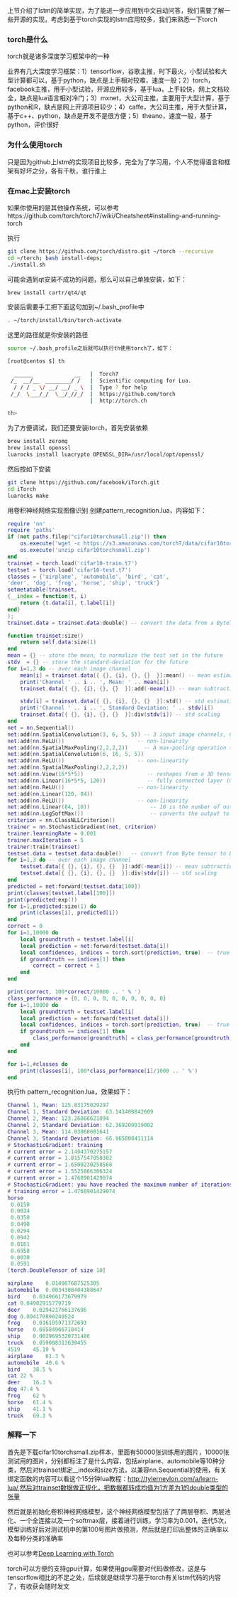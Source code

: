 上节介绍了lstm的简单实现，为了能进一步应用到中文自动问答，我们需要了解一些开源的实现，考虑到基于torch实现的lstm应用较多，我们来熟悉一下torch 

 
### torch是什么
torch就是诸多深度学习框架中的一种

业界有几大深度学习框架：1）tensorflow，谷歌主推，时下最火，小型试验和大型计算都可以，基于python，缺点是上手相对较难，速度一般；2）torch，facebook主推，用于小型试验，开源应用较多，基于lua，上手较快，网上文档较全，缺点是lua语言相对冷门；3）mxnet，大公司主推，主要用于大型计算，基于python和R，缺点是网上开源项目较少；4）caffe，大公司主推，用于大型计算，基于c++、python，缺点是开发不是很方便；5）theano，速度一般，基于python，评价很好

 

### 为什么使用torch
只是因为github上lstm的实现项目比较多，完全为了学习用，个人不觉得语言和框架有好坏之分，各有千秋，谁行谁上

 

### 在mac上安装torch
如果你使用的是其他操作系统，可以参考https://github.com/torch/torch7/wiki/Cheatsheet#installing-and-running-torch

执行
```sh
git clone https://github.com/torch/distro.git ~/torch --recursive
cd ~/torch; bash install-deps;
./install.sh
```
可能会遇到qt安装不成功的问题，那么可以自己单独安装，如下：
```sh
brew install cartr/qt4/qt
```
安装后需要手工把下面这句加到~/.bash_profile中
```sh
. ~/torch/install/bin/torch-activate
```
这里的路径就是你安装的路径
```sh
source ~/.bash_profile之后就可以执行th使用torch了，如下：
```
```sh
[root@centos $] th

  ______             __   |  Torch7
 /_  __/__  ________/ /   |  Scientific computing for Lua.
  / / / _ \/ __/ __/ _ \  |  Type ? for help
 /_/  \___/_/  \__/_//_/  |  https://github.com/torch
                          |  http://torch.ch

th>
```
为了方便调试，我们还要安装itorch，首先安装依赖
```sh
brew install zeromq
brew install openssl
luarocks install luacrypto OPENSSL_DIR=/usr/local/opt/openssl/
```
然后按如下安装
```sh
git clone https://github.com/facebook/iTorch.git
cd iTorch
luarocks make 
```
用卷积神经网络实现图像识别
创建pattern_recognition.lua，内容如下：
```lua
require 'nn'
require 'paths'
if (not paths.filep("cifar10torchsmall.zip")) then
    os.execute('wget -c https://s3.amazonaws.com/torch7/data/cifar10torchsmall.zip')
    os.execute('unzip cifar10torchsmall.zip')
end
trainset = torch.load('cifar10-train.t7')
testset = torch.load('cifar10-test.t7')
classes = {'airplane', 'automobile', 'bird', 'cat',
'deer', 'dog', 'frog', 'horse', 'ship', 'truck'}
setmetatable(trainset,
{__index = function(t, i)
    return {t.data[i], t.label[i]}
end}
);
trainset.data = trainset.data:double() -- convert the data from a ByteTensor to a DoubleTensor.

function trainset:size()
    return self.data:size(1)
end
mean = {} -- store the mean, to normalize the test set in the future
stdv  = {} -- store the standard-deviation for the future
for i=1,3 do -- over each image channel
    mean[i] = trainset.data[{ {}, {i}, {}, {}  }]:mean() -- mean estimation
    print('Channel ' .. i .. ', Mean: ' .. mean[i])
    trainset.data[{ {}, {i}, {}, {}  }]:add(-mean[i]) -- mean subtraction

    stdv[i] = trainset.data[{ {}, {i}, {}, {}  }]:std() -- std estimation
    print('Channel ' .. i .. ', Standard Deviation: ' .. stdv[i])
    trainset.data[{ {}, {i}, {}, {}  }]:div(stdv[i]) -- std scaling
end
net = nn.Sequential()
net:add(nn.SpatialConvolution(3, 6, 5, 5)) -- 3 input image channels, 6 output channels, 5x5 convolution kernel
net:add(nn.ReLU())                       -- non-linearity
net:add(nn.SpatialMaxPooling(2,2,2,2))     -- A max-pooling operation that looks at 2x2 windows and finds the max.
net:add(nn.SpatialConvolution(6, 16, 5, 5))
net:add(nn.ReLU())                       -- non-linearity
net:add(nn.SpatialMaxPooling(2,2,2,2))
net:add(nn.View(16*5*5))                    -- reshapes from a 3D tensor of 16x5x5 into 1D tensor of 16*5*5
net:add(nn.Linear(16*5*5, 120))             -- fully connected layer (matrix multiplication between input and weights)
net:add(nn.ReLU())                       -- non-linearity
net:add(nn.Linear(120, 84))
net:add(nn.ReLU())                       -- non-linearity
net:add(nn.Linear(84, 10))                   -- 10 is the number of outputs of the network (in this case, 10 digits)
net:add(nn.LogSoftMax())                     -- converts the output to a log-probability. Useful for classification problems
criterion = nn.ClassNLLCriterion()
trainer = nn.StochasticGradient(net, criterion)
trainer.learningRate = 0.001
trainer.maxIteration = 5
trainer:train(trainset)
testset.data = testset.data:double()   -- convert from Byte tensor to Double tensor
for i=1,3 do -- over each image channel
    testset.data[{ {}, {i}, {}, {}  }]:add(-mean[i]) -- mean subtraction
    testset.data[{ {}, {i}, {}, {}  }]:div(stdv[i]) -- std scaling
end
predicted = net:forward(testset.data[100])
print(classes[testset.label[100]])
print(predicted:exp())
for i=1,predicted:size(1) do
    print(classes[i], predicted[i])
end
correct = 0
for i=1,10000 do
    local groundtruth = testset.label[i]
    local prediction = net:forward(testset.data[i])
    local confidences, indices = torch.sort(prediction, true)  -- true means sort in descending order
    if groundtruth == indices[1] then
        correct = correct + 1
    end
end

print(correct, 100*correct/10000 .. ' % ')
class_performance = {0, 0, 0, 0, 0, 0, 0, 0, 0, 0}
for i=1,10000 do
    local groundtruth = testset.label[i]
    local prediction = net:forward(testset.data[i])
    local confidences, indices = torch.sort(prediction, true)  -- true means sort in descending order
    if groundtruth == indices[1] then
        class_performance[groundtruth] = class_performance[groundtruth] + 1
    end
end

for i=1,#classes do
    print(classes[i], 100*class_performance[i]/1000 .. ' %')
end
```



执行th pattern_recognition.lua，效果如下：

```lua
Channel 1, Mean: 125.83175029297
Channel 1, Standard Deviation: 63.143400842609
Channel 2, Mean: 123.26066621094
Channel 2, Standard Deviation: 62.369209019002
Channel 3, Mean: 114.03068681641
Channel 3, Standard Deviation: 66.965808411114
# StochasticGradient: training
# current error = 2.1494370275157
# current error = 1.8157547050302
# current error = 1.6500230258568
# current error = 1.5525866306324
# current error = 1.4768901429074
# StochasticGradient: you have reached the maximum number of iterations
# training error = 1.4768901429074
horse
 0.0150
 0.0034
 0.0350
 0.0490
 0.0294
 0.0942
 0.0161
 0.6958
 0.0030
 0.0591
[torch.DoubleTensor of size 10]

airplane	0.014967687525305
automobile	0.0034308404388647
bird	0.034966173679979
cat	0.04902915779719
deer	0.029421766137696
dog	0.094170890240524
frog	0.016105971372693
horse	0.69584966710414
ship	0.0029695320731486
truck	0.059088313630455
4519	45.19 %
airplane	61.3 %
automobile	40.6 %
bird	30.5 %
cat	22 %
deer	16.3 %
dog	47.4 %
frog	62 %
horse	61.4 %
ship	41.1 %
truck	69.3 %
``` 

### 解释一下

首先是下载cifar10torchsmall.zip样本，里面有50000张训练用的图片，10000张测试用的图片，分别都标注了是什么内容，包括airplane、automobile等10种分类，然后对trainset绑定__index和size方法，以兼容nn.Sequential的使用，有关绑定函数的内容可以看这个15分钟lua教程：http://tylerneylon.com/a/learn-lua/,然后对trainset数据做正规化，把数据都转成均值为1方差为1的double类型的张量

然后就是初始化卷积神经网络模型，这个神经网络模型包括了了两层卷积、两层池化、一个全连接以及一个softmax层，接着进行训练，学习率为0.001，迭代5次，模型训练好后对测试机中的第100号图片做预测，然后就是打印出整体的正确率以及每种分类的准确率

 

也可以参考[Deep Learning with Torch](https://github.com/soumith/cvpr2015/blob/master/Deep%20Learning%20with%20Torch.ipynb)

torch可以方便的支持gpu计算，如果使用gpu需要对代码做修改，这是与tensorflow相比的不足之处，后续就是继续学习基于torch有关lstm代码的内容了，有收获会随时发文